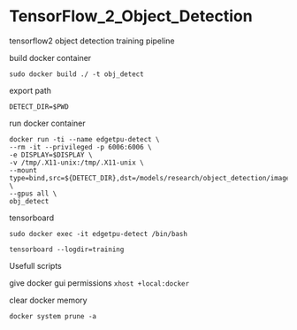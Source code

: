 # TensorFlow_2_Object_Detection
tensorflow2 object detection training pipeline





build docker container

`sudo docker build ./ -t obj_detect`



export path 

`DETECT_DIR=$PWD`

run docker container


```
docker run -ti --name edgetpu-detect \
--rm -it --privileged -p 6006:6006 \
-e DISPLAY=$DISPLAY \
-v /tmp/.X11-unix:/tmp/.X11-unix \
--mount type=bind,src=${DETECT_DIR},dst=/models/research/object_detection/images \
--gpus all \
obj_detect
```




tensorboard

`sudo docker exec -it edgetpu-detect /bin/bash`

`tensorboard --logdir=training`

Usefull scripts

give docker gui permissions
`xhost +local:docker`

clear docker memory

`docker system prune -a`
